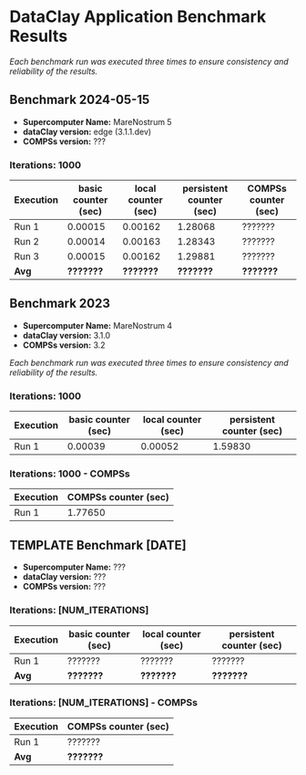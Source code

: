 # DataClay Application Benchmark Results

<!-- The script performs [Brief description of what the script does]. -->

*Each benchmark run was executed three times to ensure consistency and reliability of the results.*

## Benchmark 2024-05-15

- **Supercomputer Name:** MareNostrum 5
- **dataClay version:** edge (3.1.1.dev)
- **COMPSs version:** ???

### Iterations: 1000

| Execution | basic counter (sec)   | local counter (sec)   | persistent counter (sec)  | COMPSs counter (sec)  |
|-----------|-----------------------|-----------------------|---------------------------|-----------------------|
| Run 1     | 0.00015               | 0.00162               | 1.28068                   | ???????               |
| Run 2     | 0.00014               | 0.00163               | 1.28343                   | ???????               |
| Run 3     | 0.00015               | 0.00162               | 1.29881                   | ???????               |
| **Avg**   | **???????**           | **???????**           | **???????**               | **???????**           |

## Benchmark 2023

- **Supercomputer Name:** MareNostrum 4
- **dataClay version:** 3.1.0
- **COMPSs version:** 3.2

*Each benchmark run was executed three times to ensure consistency and reliability of the results.*

### Iterations: 1000

| Execution | basic counter (sec)   | local counter (sec)   | persistent counter (sec)  |
|-----------|-----------------------|-----------------------|---------------------------|
| Run 1     | 0.00039               | 0.00052               | 1.59830                   |

### Iterations: 1000 - COMPSs

| Execution | COMPSs counter (sec)  |
|-----------|-----------------------|
| Run 1     | 1.77650               |

## TEMPLATE Benchmark [DATE]

- **Supercomputer Name:** ???
- **dataClay version:** ???
- **COMPSs version:** ???

### Iterations: [NUM_ITERATIONS]

| Execution | basic counter (sec)   | local counter (sec)   | persistent counter (sec)  |
|-----------|-----------------------|-----------------------|---------------------------|
| Run 1     | ???????               | ???????               | ???????                   |
| **Avg**   | **???????**           | **???????**           | **???????**               |

### Iterations: [NUM_ITERATIONS] - COMPSs

| Execution | COMPSs counter (sec)  |
|-----------|-----------------------|
| Run 1     | ???????               |
| **Avg**   | **???????**           |
